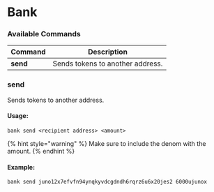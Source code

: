 # Bank

### Available Commands

| Command  | Description                      |
| -------- | -------------------------------- |
| **send** | Sends tokens to another address. |

### send

Sends tokens to another address.

#### Usage:

```
bank send <recipient address> <amount>
```

{% hint style="warning" %}
Make sure to include the denom with the amount.&#x20;
{% endhint %}

#### **Example:**

```
bank send juno12x7efvfn94ynqkyvdcgdndh6rqrz6u6x20jes2 6000ujunox
```
